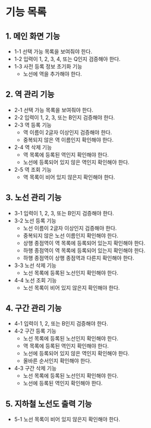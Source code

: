 # 기능 목록

## 1. 메인 화면 기능

- 1-1 선택 가능 목록을 보여줘야 한다.
- 1-2 입력이 1, 2, 3, 4, 또는 Q인지 검증해야 한다.
- 1-3 사전 등록 정보 초기화 기능
    - 노선에 역을 추가해야 한다.

## 2. 역 관리 기능

- 2-1 선택 가능 목록을 보여줘야 한다.
- 2-2 입력이 1, 2, 3, 또는 B인지 검증해야 한다.
- 2-3 역 등록 기능
    - 역 이름이 2글자 이상인지 검증해야 한다.
    - 중복되지 않은 역 이름인지 확인해야 한다.
- 2-4 역 삭제 기능
    - 역 목록에 등록된 역인지 확인해야 한다.
    - 노선에 등록되어 있지 않은 역인지 확인해야 한다.
- 2-5 역 조회 기능
    - 역 목록이 비어 있지 않은지 확인해야 한다.

## 3. 노선 관리 기능

- 3-1 입력이 1, 2, 3, 또는 B인지 검증해야 한다.
- 3-2 노선 등록 기능
    - 노선 이름이 2글자 이상인지 검증해야 한다.
    - 중복되지 않은 노선 이름인지 확인해야 한다.
    - 상행 종점역이 역 목록에 등록되어 있는지 확인해야 한다.
    - 하행 종점역이 역 목록에 등록되어 있는지 확인해야 한다.
    - 하행 종점역이 상행 종점역과 다른지 확인해야 한다.
- 3-3 노선 삭제 기능
    - 노선 목록에 등록된 노선인지 확인해야 한다.
- 4-4 노선 조회 기능
    - 노선 목록이 비어 있지 않은지 확인해야 한다.

## 4. 구간 관리 기능

- 4-1 입력이 1, 2, 또는 B인지 검증해야 한다.
- 4-2 구간 등록 기능
    - 노선 목록에 등록된 노선인지 확인해야 한다.
    - 역 목록에 등록된 역인지 확인해야 한다.
    - 노선에 등록되어 있지 않은 역인지 확인해야 한다.
    - 올바른 순서인지 확인해야 한다.
- 4-3 구간 삭제 기능
    - 노선 목록에 등록된 노선인지 확인해야 한다.
    - 노선에 등록된 역인지 확인해야 한다.

## 5. 지하철 노선도 출력 기능

- 5-1 노선 목록이 비어 있지 않은지 확인해야 한다.

